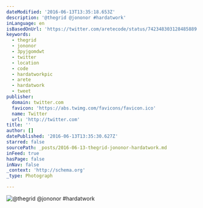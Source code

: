 ```yaml
---
dateModified: '2016-06-13T13:35:18.653Z'
description: '@thegrid @jononor #hardatwork'
inLanguage: en
isBasedOnUrl: 'https://twitter.com/aretecode/status/742348303128485889'
keywords:
  - thegrid
  - jononor
  - 3pyjgomdwt
  - twitter
  - location
  - code
  - hardatworkpic
  - arete
  - hardatwork
  - tweet
publisher:
  domain: twitter.com
  favicon: 'https://abs.twimg.com/favicons/favicon.ico'
  name: Twitter
  url: 'http://twitter.com'
title: ''
author: []
datePublished: '2016-06-13T13:35:30.627Z'
starred: false
sourcePath: _posts/2016-06-13-thegrid-jononor-hardatwork.md
inFeed: true
hasPage: false
inNav: false
_context: 'http://schema.org'
_type: Photograph

---
```

![@thegrid @jononor #hardatwork](https://s3-us-west-2.amazonaws.com/the-grid-img/p/b0132f685d26502e70b0f168bc0911ddc76e95c4.jpg)